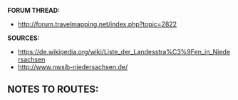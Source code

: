 ﻿**FORUM THREAD:**
- http://forum.travelmapping.net/index.php?topic=2822


**SOURCES:**
- https://de.wikipedia.org/wiki/Liste_der_Landesstra%C3%9Fen_in_Niedersachsen
- http://www.nwsib-niedersachsen.de/


**NOTES TO ROUTES:**
- 
